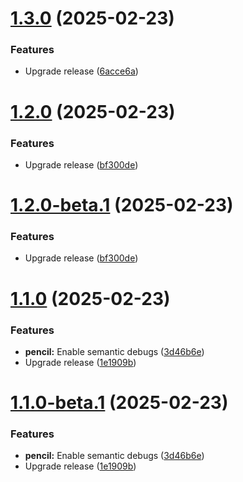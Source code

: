 # [1.3.0](https://github.com/mguyard/pydiagral/compare/v1.2.0...v1.3.0) (2025-02-23)


### Features

* Upgrade release ([6acce6a](https://github.com/mguyard/pydiagral/commit/6acce6a9ae143c68f21d8d7cb87c5e917cde9859))

# [1.2.0](https://github.com/mguyard/pydiagral/compare/v1.1.0...v1.2.0) (2025-02-23)


### Features

* Upgrade release ([bf300de](https://github.com/mguyard/pydiagral/commit/bf300de439c11b5bb2874043e1d2fe649d8f3073))

# [1.2.0-beta.1](https://github.com/mguyard/pydiagral/compare/v1.1.0...v1.2.0-beta.1) (2025-02-23)


### Features

* Upgrade release ([bf300de](https://github.com/mguyard/pydiagral/commit/bf300de439c11b5bb2874043e1d2fe649d8f3073))

# [1.1.0](https://github.com/mguyard/pydiagral/compare/v1.0.0...v1.1.0) (2025-02-23)


### Features

* **pencil:** Enable semantic debugs ([3d46b6e](https://github.com/mguyard/pydiagral/commit/3d46b6e220a7a26bea9f67112bfaea87419a9717))
* Upgrade release ([1e1909b](https://github.com/mguyard/pydiagral/commit/1e1909bbf6b0626d23584f98d0ff02d55f0f264c))

# [1.1.0-beta.1](https://github.com/mguyard/pydiagral/compare/v1.0.0...v1.1.0-beta.1) (2025-02-23)


### Features

* **pencil:** Enable semantic debugs ([3d46b6e](https://github.com/mguyard/pydiagral/commit/3d46b6e220a7a26bea9f67112bfaea87419a9717))
* Upgrade release ([1e1909b](https://github.com/mguyard/pydiagral/commit/1e1909bbf6b0626d23584f98d0ff02d55f0f264c))
